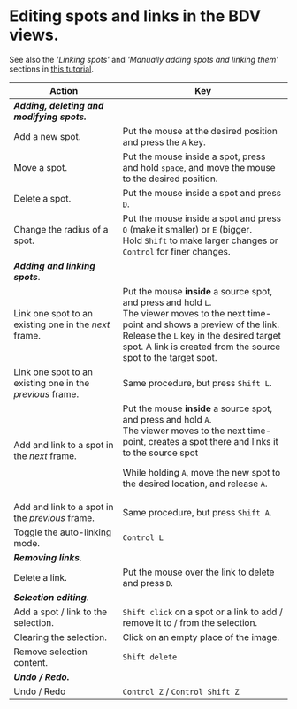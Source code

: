 # Editing spots and links in the BDV views. 

See also the _'Linking spots'_ and _'Manually adding spots and linking them'_ sections in [this tutorial](../partA/manual_editing.md).

| **Action**                      | **Key**  |
|---------------------------------|---------------|
| **_Adding, deleting and modifying spots._** ||
| Add a new spot. | Put the mouse at the desired position and press the `A` key. |
| Move a spot.       | Put the mouse inside a spot, press and hold `space`, and move the mouse to the desired position. |
| Delete a spot. | Put the mouse inside a spot and press `D`. |
| Change the radius of a spot. | Put the mouse inside a spot and press `Q` (make it smaller) or `E` (bigger.<br>Hold `Shift` to make larger changes or `Control` for finer changes. |
| **_Adding and linking spots_**. |  |
| Link one spot to an existing one in the _next_ frame. | Put the mouse **inside** a source spot, and press and hold `L`.<br>The viewer moves to the next time-point and shows a preview of the link.<br>Release the `L` key in the desired target spot. A link is created from the source spot to the target spot. |
| Link one spot to an existing one in the _previous_ frame. | Same procedure, but press `Shift L`. |
| Add and link to a spot in the _next_ frame. | Put the mouse **inside** a source spot, and press and hold `A`.<br>The viewer moves to the next time-point, creates a spot there and links it to the source spot<p>While holding `A`, move the new spot to the desired location, and release `A`. |
| Add and link to a spot in the _previous_ frame. | Same procedure, but press `Shift A`. |
| Toggle the auto-linking mode. | `Control L` |
| _**Removing links**_. |  |
| Delete a link. | Put the mouse over the link to delete and press `D`. |
| _**Selection editing**_. |  |
| Add a spot / link to the selection. | `Shift click` on a spot or a link to add / remove it to / from the selection. |
| Clearing the selection. | Click on an empty place of the image. |
| Remove selection content. | `Shift delete` |
| **_Undo / Redo_.**  |                         |
| Undo / Redo                                               | `Control Z` / `Control Shift Z`                              |
